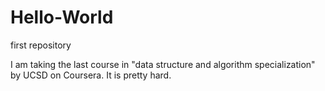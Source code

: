 # Hello-World
first repository

I am taking the last course in "data structure and algorithm specialization" by UCSD on Coursera. It is pretty hard. 

